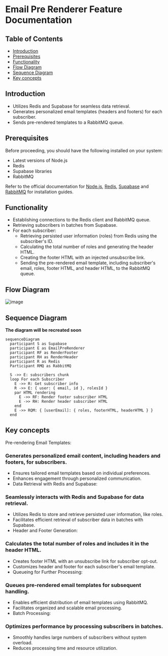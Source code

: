 # Email Pre Renderer Feature Documentation

## Table of Contents

- [Introduction](#introduction)
- [Prerequisites](#prerequisites)
- [Functionality](#functionality)
- [Flow Diagram](#flow-diagram)
- [Sequence Diagram](#sequence-diagram)
- [Key concepts](#key-concepts)

## Introduction

- Utilizes Redis and Supabase for seamless data retrieval.
- Generates personalized email templates (headers and footers) for each subscriber.
- Sends pre-rendered templates to a RabbitMQ queue.

## Prerequisites

Before proceeding, you should have the following installed on your system:

- Latest versions of Node.js
- Redis
- Supabase libraries
- RabbitMQ

Refer to the official documentation for [Node.js](https://nodejs.org/),
[Redis](https://redis.io/),
[Supabase](https://supabase.io/) and
[RabbitMQ](https://www.rabbitmq.com/monitoring.html) for installation guides.

## Functionality

- Establishing connections to the Redis client and RabbitMQ queue.
- Retrieving subscribers in batches from Supabase.
- For each subscriber:
  - Retrieving persisted user information (roles) from Redis using the subscriber's ID.
  - Calculating the total number of roles and generating the header HTML.
  - Creating the footer HTML with an injected unsubscribe link.
  - Sending the pre-rendered email template, including subscriber's email, roles, footer HTML, and header HTML, to the RabbitMQ queue.

## Flow Diagram

![image](https://github.com/ocodista/trampar-de-casa/assets/68869379/889f1c8f-9dc8-404a-86f6-06da7573017e)

## Sequence Diagram

**The diagram will be recreated soon**

```mermaid
sequenceDiagram
  participant S as Supabase
  participant E as EmailPreRenderer
  participant RF as RenderFooter
  participant RH as RenderHeader
  participant R as Redis
  Participant RMQ as RabbitMQ

  S ->> E: subscribers chunk
  loop For each Subscriber
    E ->> R: Get subscriber info
    R ->> E: { user: { email, id }, rolesId }
    par HTML rendering
      E ->> RF: Render footer subscriber HTML
      E ->> RH: Render header subscriber HTML
    end
    E ->> RQM: { [userEmail]: { roles, footerHTML, headerHTML } }
  end

```

## Key concepts

Pre-rendering Email Templates:

### Generates personalized email content, including headers and footers, for subscribers.

- Ensures tailored email templates based on individual preferences.
- Enhances engagement through personalized communication.
- Data Retrieval with Redis and Supabase:

### Seamlessly interacts with Redis and Supabase for data retrieval.

- Utilizes Redis to store and retrieve persisted user information, like roles.
- Facilitates efficient retrieval of subscriber data in batches with Supabase.
- Header and Footer Generation:

### Calculates the total number of roles and includes it in the header HTML.

- Creates footer HTML with an unsubscribe link for subscriber opt-out.
- Customizes header and footer for each subscriber's email template.
- Queueing for Further Processing:

### Queues pre-rendered email templates for subsequent handling.

- Enables efficient distribution of email templates using RabbitMQ.
- Facilitates organized and scalable email processing.
- Batch Processing:

### Optimizes performance by processing subscribers in batches.

- Smoothly handles large numbers of subscribers without system overload.
- Reduces processing time and resource utilization.
